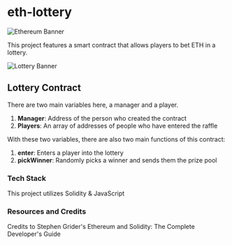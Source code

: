 # eth-lottery

![Ethereum Banner](https://external-content.duckduckgo.com/iu/?u=https%3A%2F%2Fwww.freebsdnews.com%2Fwp-content%2Fuploads%2FETHEREUM_NAV-BAR-LOGO.png&f=1&nofb=1)

This project features a smart contract that allows players to bet ETH in a lottery.

![Lottery Banner](https://external-content.duckduckgo.com/iu/?u=https%3A%2F%2Fbestbitcoingames.com%2Fwp-content%2Fuploads%2F2018%2F02%2FEthereum-Lottery.png&f=1&nofb=1)

## Lottery Contract

There are two main variables here, a manager and a player.
1. **Manager**: Address of the person who created the contract
2. **Players**: An array of addresses of people who have entered the raffle

With these two variables, there are also two main functions of this contract:
1. **enter**: Enters a player into the lottery
2. **pickWinner**: Randomly picks a winner and sends them the prize pool

### Tech Stack
This project utilizes Solidity & JavaScript

### Resources and Credits
Credits to Stephen Grider's Ethereum and Solidity: The Complete Developer's Guide